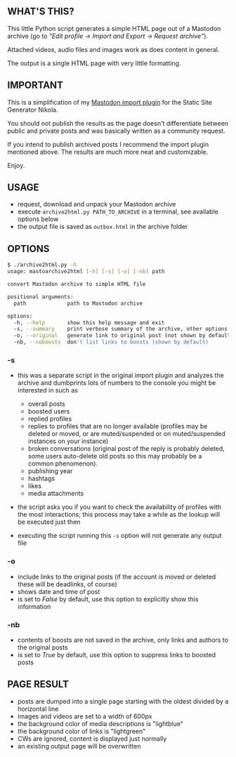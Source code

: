 ## WHAT'S THIS?

This little Python script generates a simple HTML page out of a Mastodon archive (go to *"Edit profile -> Import and Export -> Request archive"*).

Attached videos, audio files and images work as does content in general.

The output is a single HTML page with very little formatting.

## IMPORTANT

This is a simplification of my [Mastodon import plugin](https://github.com/encarsia/mastodon_nikola_import) for the Static Site Generator Nikola. 

You should not publish the results as the page doesn't differentiate between public and private posts and was basically written as a community request.

If you intend to publish archived posts I recommend the import plugin mentioned above. The results are much more neat and customizable.

Enjoy.

## USAGE

* request, download and unpack your Mastodon archive
* execute `archive2html.py PATH_TO_ARCHIVE` in a terminal, see available options below
* the output file is saved as `outbox.html` in the archive folder

## OPTIONS
```bash
$ ./archive2html.py -h
usage: mastoarchive2html [-h] [-s] [-o] [-nb] path

convert Mastodon archive to simple HTML file

positional arguments:
  path             path to Mastodon archive

options:
  -h, --help       show this help message and exit
  -s, --summary    print verbose summary of the archive, other options are ignored
  -o, --original   generate link to original post (not shown by default)
  -nb, --noboosts  don't list links to boosts (shown by default)
```

### -s

* this was a separate script in the original import plugin and analyzes the archive and dumbprints lots of numbers to the console you might be interested in such as
  * overall posts
  * boosted users
  * replied profiles
  * replies to profiles that are no longer available (profiles may be deleted or moved, or are muted/suspended or on muted/suspended instances on your instance)
  * broken conversations (original post of the reply is probably deleted, some users auto-delete old posts so this may probably be a common phenomenon).
  * publishing year
  * hashtags
  * likes
  * media attachments

* the script asks you if you want to check the availability of profiles with the most interactions; this process may take a while as the lookup will be executed just then

* executing the script running this `-s` option will not generate any output file

### -o

* include links to the original posts (if the account is moved or deleted these will be deadlinks, of course)
* shows date and time of post
* is set to *False* by default, use this option to explicitly show this information

### -nb

* contents of boosts are not saved in the archive, only links and authors to the original posts
* is set to *True* by default, use this option to suppress links to boosted posts

## PAGE RESULT
* posts are dumped into a single page starting with the oldest divided by a horizontal line
* images and videos are set to a width of 600px
* the background color of media descriptions is "lightblue"
* the background color of links is "lightgreen"
* CWs are ignored, content is displayed just normally
* an existing output page will be overwritten

